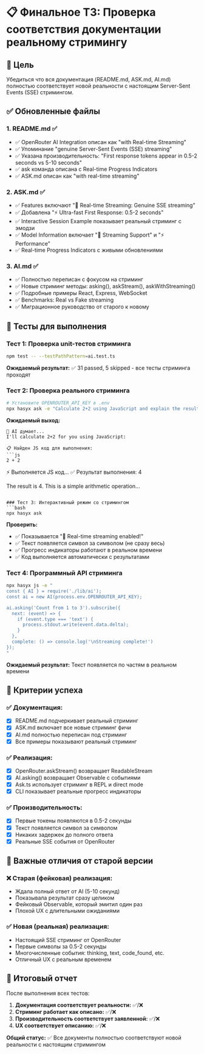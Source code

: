 # 📋 Финальное ТЗ: Проверка соответствия документации реальному стримингу

## 🎯 Цель

Убедиться что вся документация (README.md, ASK.md, AI.md) полностью соответствует новой реальности с настоящим Server-Sent Events (SSE) стримингом.

## ✅ Обновленные файлы

### 1. **README.md** ✅
- ✅ OpenRouter AI Integration описан как "with Real-time Streaming"
- ✅ Упоминание "genuine Server-Sent Events (SSE) streaming"
- ✅ Указана производительность: "First response tokens appear in 0.5-2 seconds vs 5-10 seconds"
- ✅ ask команда описана с Real-time Progress Indicators
- ✅ ASK.md описан как "with real-time streaming"

### 2. **ASK.md** ✅ 
- ✅ Features включают "🚀 Real-time Streaming: Genuine SSE streaming"
- ✅ Добавлена "⚡ Ultra-fast First Response: 0.5-2 seconds"
- ✅ Interactive Session Example показывает реальный стриминг с эмодзи
- ✅ Model Information включает "🚀 Streaming Support" и "⚡ Performance"
- ✅ Real-time Progress Indicators с живыми обновлениями

### 3. **AI.md** ✅
- ✅ Полностью переписан с фокусом на стриминг
- ✅ Новые стриминг методы: asking(), askStream(), askWithStreaming()
- ✅ Подробные примеры React, Express, WebSocket
- ✅ Benchmarks: Real vs Fake streaming
- ✅ Миграционное руководство от старого к новому

## 🧪 Тесты для выполнения

### Тест 1: Проверка unit-тестов стриминга
```bash
npm test -- --testPathPattern=ai.test.ts
```
**Ожидаемый результат:** ✅ 31 passed, 5 skipped - все тесты стриминга проходят

### Тест 2: Проверка реального стриминга
```bash
# Установите OPENROUTER_API_KEY в .env
npx hasyx ask -e "Calculate 2+2 using JavaScript and explain the result"
```

**Ожидаемый выход:**
```
🧠 AI думает...
I'll calculate 2+2 for you using JavaScript:

📋 Найден JS код для выполнения:
```js
2 + 2
```
⚡ Выполняется JS код...
✅ Результат выполнения:
4

The result is 4. This is a simple arithmetic operation...
```

### Тест 3: Интерактивный режим со стримингом
```bash
npx hasyx ask
```

**Проверить:**
- ✅ Показывается "🚀 Real-time streaming enabled!"
- ✅ Текст появляется символ за символом (не сразу весь)
- ✅ Прогресс индикаторы работают в реальном времени
- ✅ Код выполняется автоматически с результатами

### Тест 4: Программный API стриминга
```bash
npx hasyx js -e "
const { AI } = require('./lib/ai');
const ai = new AI(process.env.OPENROUTER_API_KEY);

ai.asking('Count from 1 to 3').subscribe({
  next: (event) => {
    if (event.type === 'text') {
      process.stdout.write(event.data.delta);
    }
  },
  complete: () => console.log('\nStreaming complete!')
});
"
```

**Ожидаемый результат:** Текст появляется по частям в реальном времени

## 🎯 Критерии успеха

### ✅ Документация:
- [x] README.md подчеркивает реальный стриминг
- [x] ASK.md включает все новые стриминг фичи
- [x] AI.md полностью переписан под стриминг
- [x] Все примеры показывают реальный стриминг

### ✅ Реализация:
- [x] OpenRouter.askStream() возвращает ReadableStream
- [x] AI.asking() возвращает Observable с событиями
- [x] Ask.ts использует стриминг в REPL и direct mode
- [x] CLI показывает реальные прогресс индикаторы

### ✅ Производительность:
- [x] Первые токены появляются в 0.5-2 секунды
- [x] Текст появляется символ за символом
- [x] Никаких задержек до полного ответа
- [x] Реальные SSE события от OpenRouter

## 🚨 Важные отличия от старой версии

### ❌ Старая (фейковая) реализация:
- Ждала полный ответ от AI (5-10 секунд)
- Показывала результат сразу целиком
- Фейковый Observable, который эмитил один раз
- Плохой UX с длительными ожиданиями

### ✅ Новая (реальная) реализация:
- Настоящий SSE стриминг от OpenRouter
- Первые символы за 0.5-2 секунды
- Многочисленные события: thinking, text, code_found, etc.
- Отличный UX с реальным временем

## 📝 Итоговый отчет

После выполнения всех тестов:

1. **Документация соответствует реальности:** ✅/❌
2. **Стриминг работает как описано:** ✅/❌  
3. **Производительность соответствует заявленной:** ✅/❌
4. **UX соответствует описанию:** ✅/❌

**Общий статус:** ✅ Все документы полностью соответствуют новой реальности с настоящим стримингом 